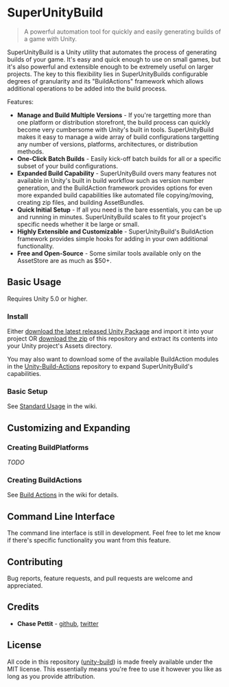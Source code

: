 # SuperUnityBuild
> A powerful automation tool for quickly and easily generating builds of a game with Unity.

SuperUnityBuild is a Unity utility that automates the process of generating builds of your game. It's easy and quick enough to use on small games, but it's also powerful and extensible enough to be extremely useful on larger projects. The key to this flexibility lies in SuperUnityBuilds configurable degrees of granularity and its "BuildActions" framework which allows additional operations to be added into the build process.

Features:
* **Manage and Build Multiple Versions** - If you're targetting more than one platform or distribution storefront, the build process can quickly become very cumbersome with Unity's built in tools. SuperUnityBuild makes it easy to manage a wide array of build configurations targetting any number of versions, platforms, architectures, or distribution methods.
* **One-Click Batch Builds** - Easily kick-off batch builds for all or a specific subset of your build configurations.
* **Expanded Build Capability** - SuperUnityBuild overs many features not available in Unity's built in build workflow such as version number generation, and the BuildAction framework provides options for even more expanded build capabilities like automated file copying/moving, creating zip files, and building AssetBundles.
* **Quick Initial Setup** - If all you need is the bare essentials, you can be up and running in minutes. SuperUnityBuild scales to fit your project's specific needs whether it be large or small.
* **Highly Extensible and Customizable** - SuperUnityBuild's BuildAction framework provides simple hooks for adding in your own additional functionality.
* **Free and Open-Source** - Some similar tools available only on the AssetStore are as much as $50+.




## Basic Usage

Requires Unity 5.0 or higher.

### Install

Either [download the latest released Unity Package][release] and import it into your project OR [download the zip][download] of this repository and extract its contents into your Unity project's Assets directory.

You may also want to download some of the available BuildAction modules in the [Unity-Build-Actions][unitybuild-actions] repository to expand SuperUnityBuild's capabilities.

### Basic Setup

See [Standard Usage](https://github.com/Chaser324/unity-build/wiki/Standard-Usage) in the wiki.




## Customizing and Expanding

### Creating BuildPlatforms

*TODO*

### Creating BuildActions

See [Build Actions](https://github.com/Chaser324/unity-build/wiki/Build-Actions) in the wiki for details.




## Command Line Interface

The command line interface is still in development. Feel free to let me know if there's specific functionality you want from this feature.




## Contributing

Bug reports, feature requests, and pull requests are welcome and appreciated.




## Credits

* **Chase Pettit** - [github](https://github.com/Chaser324), [twitter](http://twitter.com/chasepettit)




## License
All code in this repository ([unity-build](https://github.com/Chaser324/unity-build)) is made freely available under the MIT license. This essentially means you're free to use it however you like as long as you provide attribution.




[download]: https://github.com/Chaser324/unity-build/archive/master.zip
[release]: https://github.com/Chaser324/unity-build/releases
[unitybuild]: https://github.com/Chaser324/unity-build
[unitybuild-actions]: https://github.com/Chaser324/unity-build-actions
[unitybuild-wiki]: https://github.com/Chaser324/unity-build/wiki/Build-Actions